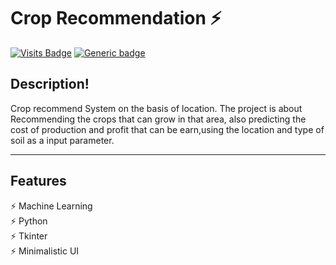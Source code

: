 # Crop Recommendation ⚡️

[![Visits Badge](https://badges.pufler.dev/visits/NarutoOp/doki_site)](https://badges.pufler.dev/visits/NarutoOp/doki_site) [![Generic badge](https://img.shields.io/badge/Arpit-Gupta-1abc9c.svg)](https://github.com/NarutoOp)

## Description!

Crop recommend System on the basis of location. The project is about Recommending the crops that can grow in that area, also predicting the cost of production and profit that can be earn,using the location and type of soil as a input parameter.

---

## Features

⚡️ Machine Learning\
⚡️ Python\
⚡️ Tkinter\
⚡️ Minimalistic UI
